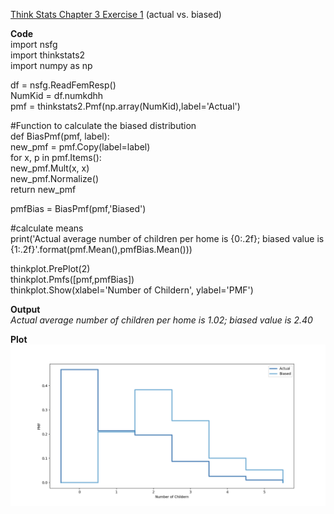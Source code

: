 [Think Stats Chapter 3 Exercise 1](http://greenteapress.com/thinkstats2/html/thinkstats2004.html#toc31) (actual vs. biased)

>> 

**Code**  
import nsfg  
import thinkstats2  
import numpy as np  

df = nsfg.ReadFemResp()  
NumKid = df.numkdhh  
pmf = thinkstats2.Pmf(np.array(NumKid),label='Actual')  

#Function to calculate the biased distribution  
def BiasPmf(pmf, label):  
    new_pmf = pmf.Copy(label=label)  
    for x, p in pmf.Items():  
        new_pmf.Mult(x, x)  
    new_pmf.Normalize()  
    return new_pmf  

pmfBias = BiasPmf(pmf,'Biased')  

#calculate means  
print('Actual average number of children per home is {0:.2f}; biased value is {1:.2f}'.format(pmf.Mean(),pmfBias.Mean()))
  
thinkplot.PrePlot(2)  
thinkplot.Pmfs([pmf,pmfBias])  
thinkplot.Show(xlabel='Number of Childern', ylabel='PMF')  

**Output**  
*Actual average number of children per home is 1.02; biased value is 2.40*  

**Plot**  
![plot](statistics/Figure_C3E1.png)  

